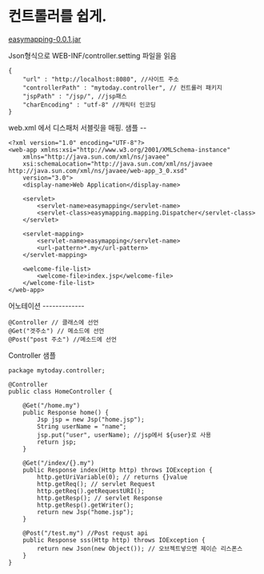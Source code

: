 컨트롤러를 쉽게.
===========

[easymapping-0.0.1.jar](http://mylikenews.com/easymapping-0.0.1.jar)

Json형식으로 WEB-INF/controller.setting 파일을 읽음

	{
		"url" : "http://localhost:8080", //사이트 주소
		"controllerPath" : "mytoday.controller", // 컨트롤러 패키지
		"jspPath" : "/jsp/", //jsp패스
		"charEncoding" : "utf-8" //캐릭터 인코딩
	}
	
	
web.xml 에서 디스패처 서블릿을 매핑.
샘플 --

	<?xml version="1.0" encoding="UTF-8"?>
	<web-app xmlns:xsi="http://www.w3.org/2001/XMLSchema-instance"
		xmlns="http://java.sun.com/xml/ns/javaee"
		xsi:schemaLocation="http://java.sun.com/xml/ns/javaee http://java.sun.com/xml/ns/javaee/web-app_3_0.xsd"
		version="3.0">
		<display-name>Web Application</display-name>
	
		<servlet>
			<servlet-name>easymapping</servlet-name>
			<servlet-class>easymapping.mapping.Dispatcher</servlet-class>
		</servlet>
	
		<servlet-mapping>
			<servlet-name>easymapping</servlet-name>
			<url-pattern>*.my</url-pattern>
		</servlet-mapping>
	
		<welcome-file-list>
			<welcome-file>index.jsp</welcome-file>
		</welcome-file-list>
	</web-app>

어노테이션 -------------
	
	@Controller // 클래스에 선언
	@Get("겟주소") // 메소드에 선언
	@Post("post 주소") //메소드에 선언

Controller 샘플
	
	package mytoday.controller;
		
	@Controller
	public class HomeController {
	
		@Get("/home.my")
		public Response home() {
			Jsp jsp = new Jsp("home.jsp");
			String userName = "name";
			jsp.put("user", userName); //jsp에서 ${user}로 사용
			return jsp;
		}
	
		@Get("/index/{}.my")
		public Response index(Http http) throws IOException {
			http.getUriVariable(0); // returns {}value
			http.getReq(); // servlet Request
			http.getReq().getRequestURI();
			http.getResp(); // servlet Response
			http.getResp().getWriter();
			return new Jsp("home.jsp");
		}
	
		@Post("/test.my") //Post requst api
		public Response sss(Http http) throws IOException {
			return new Json(new Object()); // 오브젝트넣으면 제이슨 리스폰스
		}
	}
	
